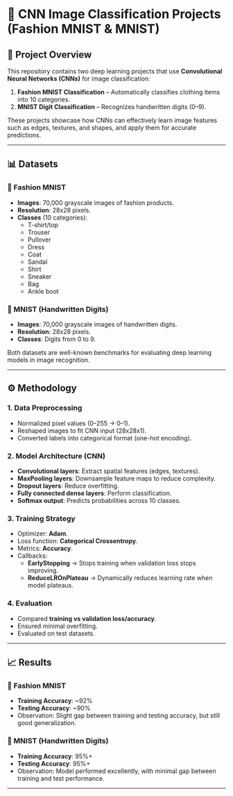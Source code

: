 # 🧠 CNN Image Classification Projects (Fashion MNIST & MNIST)

## 📌 Project Overview
This repository contains two deep learning projects that use **Convolutional Neural Networks (CNNs)** for image classification:  

1. **Fashion MNIST Classification** – Automatically classifies clothing items into 10 categories.  
2. **MNIST Digit Classification** – Recognizes handwritten digits (0–9).  

These projects showcase how CNNs can effectively learn image features such as edges, textures, and shapes, and apply them for accurate predictions.  

---

## 📊 Datasets

### 🔹 Fashion MNIST
- **Images**: 70,000 grayscale images of fashion products.  
- **Resolution**: 28x28 pixels.  
- **Classes** (10 categories):  
  - T-shirt/top  
  - Trouser  
  - Pullover  
  - Dress  
  - Coat  
  - Sandal  
  - Shirt  
  - Sneaker  
  - Bag  
  - Ankle boot  

### 🔹 MNIST (Handwritten Digits)
- **Images**: 70,000 grayscale images of handwritten digits.  
- **Resolution**: 28x28 pixels.  
- **Classes**: Digits from 0 to 9.  

Both datasets are well-known benchmarks for evaluating deep learning models in image recognition.

---

## ⚙️ Methodology

### 1. Data Preprocessing
- Normalized pixel values (0–255 → 0–1).  
- Reshaped images to fit CNN input (28x28x1).  
- Converted labels into categorical format (one-hot encoding).  

### 2. Model Architecture (CNN)
- **Convolutional layers**: Extract spatial features (edges, textures).  
- **MaxPooling layers**: Downsample feature maps to reduce complexity.  
- **Dropout layers**: Reduce overfitting.  
- **Fully connected dense layers**: Perform classification.  
- **Softmax output**: Predicts probabilities across 10 classes.  

### 3. Training Strategy
- Optimizer: **Adam**.  
- Loss function: **Categorical Crossentropy**.  
- Metrics: **Accuracy**.  
- Callbacks:  
  - **EarlyStopping** → Stops training when validation loss stops improving.  
  - **ReduceLROnPlateau** → Dynamically reduces learning rate when model plateaus.  

### 4. Evaluation
- Compared **training vs validation loss/accuracy**.  
- Ensured minimal overfitting.  
- Evaluated on test datasets.  

---

## 📈 Results

### 🔹 Fashion MNIST
- **Training Accuracy**: ~92%  
- **Testing Accuracy**: ~90%  
- Observation: Slight gap between training and testing accuracy, but still good generalization.  

### 🔹 MNIST (Handwritten Digits)
- **Training Accuracy**: 95%+  
- **Testing Accuracy**: 95%+  
- Observation: Model performed excellently, with minimal gap between training and test performance.  

---

